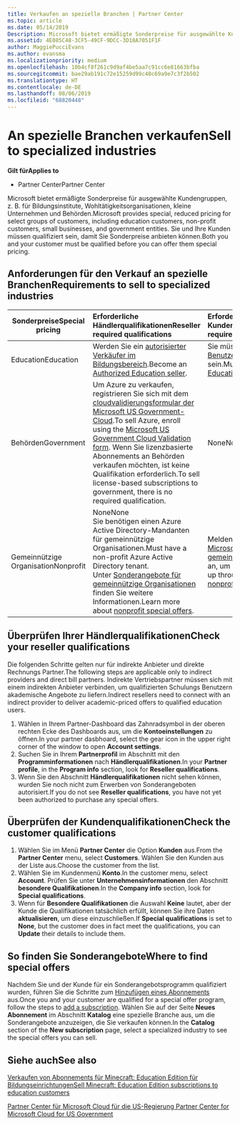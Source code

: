 ```yaml
---
title: Verkaufen an spezielle Branchen | Partner Center
ms.topic: article
ms.date: 05/14/2019
Description: Microsoft bietet ermäßigte Sonderpreise für ausgewählte Kundengruppen, z. B. für Bildungsinstitute, Wohltätigkeitsorganisationen, kleine Unternehmen und Behörden.
ms.assetid: 4E085C48-3CF5-49CF-9DCC-3D18A7051F1F
author: MaggiePucciEvans
ms.author: evansma
ms.localizationpriority: medium
ms.openlocfilehash: 10b4cf8f261c9d9af4be5aa7c91cc6e81663bfba
ms.sourcegitcommit: bae29ab191c72e15259d99c40c69a9e7c3f2b502
ms.translationtype: HT
ms.contentlocale: de-DE
ms.lasthandoff: 08/06/2019
ms.locfileid: "68820448"
---
```

# <a name="sell-to-specialized-industries"></a><span data-ttu-id="ebfd9-103">An spezielle Branchen verkaufen</span><span class="sxs-lookup"><span data-stu-id="ebfd9-103">Sell to specialized industries</span></span>

<span data-ttu-id="ebfd9-104">**Gilt für**</span><span class="sxs-lookup"><span data-stu-id="ebfd9-104">**Applies to**</span></span>

-  <span data-ttu-id="ebfd9-105">Partner Center</span><span class="sxs-lookup"><span data-stu-id="ebfd9-105">Partner Center</span></span>

<span data-ttu-id="ebfd9-106">Microsoft bietet ermäßigte Sonderpreise für ausgewählte Kundengruppen, z. B. für Bildungsinstitute, Wohltätigkeitsorganisationen, kleine Unternehmen und Behörden.</span><span class="sxs-lookup"><span data-stu-id="ebfd9-106">Microsoft provides special, reduced pricing for select groups of customers, including education customers, non-profit customers, small businesses, and government entities.</span></span> <span data-ttu-id="ebfd9-107">Sie und Ihre Kunden müssen qualifiziert sein, damit Sie Sonderpreise anbieten können.</span><span class="sxs-lookup"><span data-stu-id="ebfd9-107">Both you and your customer must be qualified before you can offer them special pricing.</span></span> 

## <a name="requirements-to-sell-to-specialized-industries"></a><span data-ttu-id="ebfd9-108">Anforderungen für den Verkauf an spezielle Branchen</span><span class="sxs-lookup"><span data-stu-id="ebfd9-108">Requirements to sell to specialized industries</span></span>

|<span data-ttu-id="ebfd9-109">**Sonderpreise**</span><span class="sxs-lookup"><span data-stu-id="ebfd9-109">**Special pricing**</span></span>   |<span data-ttu-id="ebfd9-110">**Erforderliche Händlerqualifikationen**</span><span class="sxs-lookup"><span data-stu-id="ebfd9-110">**Reseller required qualifications**</span></span>   |<span data-ttu-id="ebfd9-111">**Erforderliche Kundenqualifikationen**</span><span class="sxs-lookup"><span data-stu-id="ebfd9-111">**Customer required qualifications**</span></span>   |
|----------------------------|:---------------------------------|:------------------------------------------|
|<span data-ttu-id="ebfd9-112">Education</span><span class="sxs-lookup"><span data-stu-id="ebfd9-112">Education</span></span>   |<span data-ttu-id="ebfd9-113">Werden Sie ein [autorisierter Verkäufer im Bildungsbereich](https://www.mepn.com).</span><span class="sxs-lookup"><span data-stu-id="ebfd9-113">Become an [Authorized Education seller](https://www.mepn.com).</span></span>   | <span data-ttu-id="ebfd9-114">Sie müssen ein [qualifizierter Benutzer von Bildungsangeboten](https://www.microsoftvolumelicensing.com/DocumentSearch.aspx?Mode=3&DocumentTypeId=7) sein.</span><span class="sxs-lookup"><span data-stu-id="ebfd9-114">Must be a [Qualified Education User](https://www.microsoftvolumelicensing.com/DocumentSearch.aspx?Mode=3&DocumentTypeId=7).</span></span>   |
|<span data-ttu-id="ebfd9-115">Behörden</span><span class="sxs-lookup"><span data-stu-id="ebfd9-115">Government</span></span>   |<span data-ttu-id="ebfd9-116">Um Azure zu verkaufen, registrieren Sie sich mit dem [cloudvalidierungsformular der Microsoft US Government-Cloud](https://azuregov.microsoft.com/csp).</span><span class="sxs-lookup"><span data-stu-id="ebfd9-116">To sell Azure, enroll using the [Microsoft US Government Cloud Validation form](https://azuregov.microsoft.com/csp).</span></span> <span data-ttu-id="ebfd9-117">Wenn Sie lizenzbasierte Abonnements an Behörden verkaufen möchten, ist keine Qualifikation erforderlich.</span><span class="sxs-lookup"><span data-stu-id="ebfd9-117">To sell license-based subscriptions to government, there is no required qualification.</span></span>|   <span data-ttu-id="ebfd9-118">None</span><span class="sxs-lookup"><span data-stu-id="ebfd9-118">None</span></span>|
|<span data-ttu-id="ebfd9-119">Gemeinnützige Organisation</span><span class="sxs-lookup"><span data-stu-id="ebfd9-119">Nonprofit</span></span>  |<span data-ttu-id="ebfd9-120">None</span><span class="sxs-lookup"><span data-stu-id="ebfd9-120">None</span></span><br><span data-ttu-id="ebfd9-121">Sie benötigen einen Azure Active Directory-Mandanten für gemeinnützige Organisationen.</span><span class="sxs-lookup"><span data-stu-id="ebfd9-121">Must have a non-profit Azure Active Directory tenant.</span></span><br><span data-ttu-id="ebfd9-122">Unter [Sonderangebote für gemeinnützige Organisationen](https://assetsprod.microsoft.com/mpn/nonprofit-skus-in-csp-faq.pdf) finden Sie weitere Informationen.</span><span class="sxs-lookup"><span data-stu-id="ebfd9-122">Learn more about [nonprofit special offers](https://assetsprod.microsoft.com/mpn/nonprofit-skus-in-csp-faq.pdf).</span></span>   |<span data-ttu-id="ebfd9-123">Melden Sie sich über das [Microsoft-Programm für gemeinnützige Organisationen](https://nonprofit.microsoft.com/#/register) an, um sich zu qualifizieren.</span><span class="sxs-lookup"><span data-stu-id="ebfd9-123">Sign up through the [Microsoft nonprofit program](https://nonprofit.microsoft.com/#/register) to be eligible.</span></span>   |


## <a name="check-your-reseller-qualifications"></a><span data-ttu-id="ebfd9-124">Überprüfen Ihrer Händlerqualifikationen</span><span class="sxs-lookup"><span data-stu-id="ebfd9-124">Check your reseller qualifications</span></span>

<span data-ttu-id="ebfd9-125">Die folgenden Schritte gelten nur für indirekte Anbieter und direkte Rechnungs Partner.</span><span class="sxs-lookup"><span data-stu-id="ebfd9-125">The following steps are applicable only to indirect providers and direct bill partners.</span></span> <span data-ttu-id="ebfd9-126">Indirekte Vertriebspartner müssen sich mit einem indirekten Anbieter verbinden, um qualifizierten Schulungs Benutzern akademische Angebote zu liefern.</span><span class="sxs-lookup"><span data-stu-id="ebfd9-126">Indirect resellers need to connect with an indirect provider to deliver academic-priced offers to qualified education users.</span></span> 

1.  <span data-ttu-id="ebfd9-127">Wählen in Ihrem Partner-Dashboard das Zahnradsymbol in der oberen rechten Ecke des Dashboards aus, um die **Kontoeinstellungen** zu öffnen.</span><span class="sxs-lookup"><span data-stu-id="ebfd9-127">In your partner dasbhoard, select the gear icon in the upper right corner of the window to open **Account settings**.</span></span>
2.  <span data-ttu-id="ebfd9-128">Suchen Sie in Ihrem **Partnerprofil** im Abschnitt mit den **Programminformationen** nach **Händlerqualifikationen**.</span><span class="sxs-lookup"><span data-stu-id="ebfd9-128">In your **Partner profile**, in the **Program info** section, look for **Reseller qualifications**.</span></span>
3.  <span data-ttu-id="ebfd9-129">Wenn Sie den Abschnitt **Händlerqualifikationen** nicht sehen können, wurden Sie noch nicht zum Erwerben von Sonderangeboten autorisiert.</span><span class="sxs-lookup"><span data-stu-id="ebfd9-129">If you do not see **Reseller qualifications**, you have not yet been authorized to purchase any special offers.</span></span>

## <a name="check-the-customer-qualifications"></a><span data-ttu-id="ebfd9-130">Überprüfen der Kundenqualifikationen</span><span class="sxs-lookup"><span data-stu-id="ebfd9-130">Check the customer qualifications</span></span>

1.  <span data-ttu-id="ebfd9-131">Wählen Sie im Menü **Partner Center** die Option **Kunden** aus.</span><span class="sxs-lookup"><span data-stu-id="ebfd9-131">From the **Partner Center** menu, select **Customers**.</span></span> <span data-ttu-id="ebfd9-132">Wählen Sie den Kunden aus der Liste aus.</span><span class="sxs-lookup"><span data-stu-id="ebfd9-132">Choose the customer from the list.</span></span>
2.  <span data-ttu-id="ebfd9-133">Wählen Sie im Kundenmenü **Konto**.</span><span class="sxs-lookup"><span data-stu-id="ebfd9-133">In the customer menu, select **Account**.</span></span> <span data-ttu-id="ebfd9-134">Prüfen Sie unter **Unternehmensinformationen** den Abschnitt **besondere Qualifikationen**.</span><span class="sxs-lookup"><span data-stu-id="ebfd9-134">In the **Company info** section, look for **Special qualifications**.</span></span>
3.  <span data-ttu-id="ebfd9-135">Wenn für **Besondere Qualifikationen** die Auswahl **Keine** lautet, aber der Kunde die Qualifikationen tatsächlich erfüllt, können Sie ihre Daten **aktualisieren**, um diese einzuschließen.</span><span class="sxs-lookup"><span data-stu-id="ebfd9-135">If **Special qualifications** is set to **None**, but the customer does in fact meet the qualifications, you can **Update** their details to include them.</span></span>

## <a name="where-to-find-special-offers"></a><span data-ttu-id="ebfd9-136">So finden Sie Sonderangebote</span><span class="sxs-lookup"><span data-stu-id="ebfd9-136">Where to find special offers</span></span>

<span data-ttu-id="ebfd9-137">Nachdem Sie und der Kunde für ein Sonderangebotsprogramm qualifiziert wurden, führen Sie die Schritte zum [Hinzufügen eines Abonnements](create-a-new-subscription.md) aus.</span><span class="sxs-lookup"><span data-stu-id="ebfd9-137">Once you and your customer are qualified for a special offer program, follow the steps to [add a subscription](create-a-new-subscription.md).</span></span> <span data-ttu-id="ebfd9-138">Wählen Sie auf der Seite **Neues Abonnement** im Abschnitt **Katalog** eine spezielle Branche aus, um die Sonderangebote anzuzeigen, die Sie verkaufen können.</span><span class="sxs-lookup"><span data-stu-id="ebfd9-138">In the **Catalog** section of the **New subscription** page, select a specialized industry to see the special offers you can sell.</span></span>

## <a name="see-also"></a><span data-ttu-id="ebfd9-139">Siehe auch</span><span class="sxs-lookup"><span data-stu-id="ebfd9-139">See also</span></span>

[<span data-ttu-id="ebfd9-140">Verkaufen von Abonnements für Minecraft: Education Edition für Bildungseinrichtungen</span><span class="sxs-lookup"><span data-stu-id="ebfd9-140">Sell Minecraft: Education Edition subscriptions to education customers</span></span>](minecraft-subscriptions.md)

[<span data-ttu-id="ebfd9-141">Partner Center für Microsoft Cloud für die US-Regierung</span><span class="sxs-lookup"><span data-stu-id="ebfd9-141"> Partner Center for Microsoft Cloud for US Government</span></span>](partner-center-for-microsoft-us-govt-cloud.md)


 

 

 



